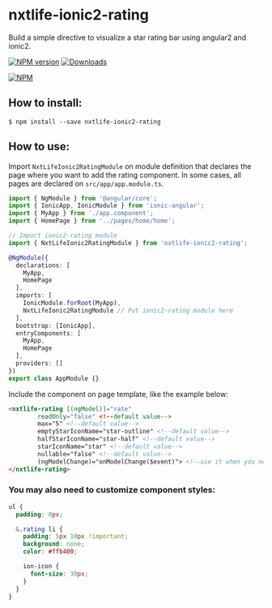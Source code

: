 nxtlife-ionic2-rating
======================

Build a simple directive to visualize a star rating bar using angular2 and ionic2.

[![NPM version][npm-image]][npm-url] [![Downloads][downloads-image]][downloads-url]

[![NPM][nodei-image]][nodei-url]

## How to install:

```
$ npm install --save nxtlife-ionic2-rating
```

## How to use:

Import `NxtLifeIonic2RatingModule` on module definition that declares the page where you want to add the rating component.
In some cases, all pages are declared on `src/app/app.module.ts`.

```typescript
import { NgModule } from '@angular/core';
import { IonicApp, IonicModule } from 'ionic-angular';
import { MyApp } from './app.component';
import { HomePage } from '../pages/home/home';

// Import ionic2-rating module
import { NxtLifeIonic2RatingModule } from 'nxtlife-ionic2-rating';

@NgModule({
  declarations: [
    MyApp,
    HomePage
  ],
  imports: [
    IonicModule.forRoot(MyApp),
    NxtLifeIonic2RatingModule // Put ionic2-rating module here
  ],
  bootstrap: [IonicApp],
  entryComponents: [
    MyApp,
    HomePage
  ],
  providers: []
})
export class AppModule {}
```

Include the component on page template, like the example below:
```HTML
<nxtlife-rating [(ngModel)]="rate" 
        readOnly="false" <!--default value-->
        max="5" <!--default value-->
        emptyStarIconName="star-outline" <!--default value-->
        halfStarIconName="star-half" <!--default value-->
        starIconName="star" <!--default value-->
        nullable="false" <!--default value-->
        (ngModelChange)="onModelChange($event)"> <!--use it when you need to do something when user clicks on a star. in case you only need to change ngModel property, this property can be ommited.-->
</nxtlife-rating>
```

### You may also need to customize component styles:

```CSS
ul {
  padding: 0px;

  &.rating li {
    padding: 5px 10px !important;
    background: none;
    color: #ffb400;

    ion-icon {
      font-size: 30px;
    }
  }
}
```


[npm-url]: https://www.npmjs.com/package/nxtlife-ionic2-rating
[npm-image]: https://img.shields.io/npm/v/nxtlife-ionic2-rating.svg
[downloads-image]: https://img.shields.io/npm/dm/nxtlife-ionic2-rating.svg
[downloads-url]: http://badge.fury.io/js/nxtlife-ionic2-rating
[nodei-image]: https://nodei.co/npm/nxtlife-ionic2-rating.png?downloads=true&downloadRank=true&stars=true
[nodei-url]: https://www.npmjs.com/package/nxtlife-ionic2-rating